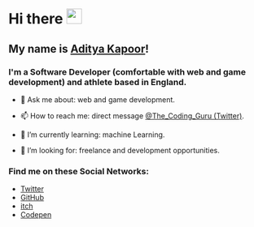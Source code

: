 # Hi there <img src="https://media.giphy.com/media/hvRJCLFzcasrR4ia7z/giphy.gif" width="30px"></a>


## My name is [Aditya Kapoor](https://twitter.com/The_Coding_Guru)!


### I'm a Software Developer (comfortable with web and game development) and athlete based in England.


- 💬 Ask me about: web and game development.

- 📫 How to reach me: direct message [@The_Coding_Guru (Twitter)](https://twitter.com/The_Coding_Guru).

- 🌱 I’m currently learning: machine Learning. 

- 👯 I’m looking for: freelance and development opportunities.


### Find me on these Social Networks:


- [Twitter](https://twitter.com/The_Coding_Guru)
- [GitHub](https://github.com/TheCodingGuru)
- [itch](https:/thecodingguru.itch.io)
- [Codepen](https://codepen.io/TheCodingGuru)




<!--
**thedizzyprogrammer/thedizzyprogrammer** is a ✨ _special_ ✨ repository because its `README.md` (this file) appears on your GitHub profile.

Here are some ideas to get you started:

- 🔭 I’m currently working on ...
- 🌱 I’m currently learning ...
- 👯 I’m looking to collaborate on ...
- 🤔 I’m looking for help with ...
- 💬 Ask me about ...
- 📫 How to reach me: ...
- 😄 Pronouns: ...
- ⚡ Fun fact: ...
-->

